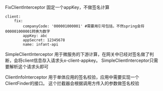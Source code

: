 FixClientInterceptor
固定一个appKey，不做签名计算

```
client:
    fix:
        companyCode: '000001000001' #需要用引号包括，不然spring会将000001000001转换为数字
        appKey: abc
        appSecret: 12345678
        name: infant-api
```

SimpleClientInterceptor
用于微服务的下游计算，在网关中已经对签名做了判断，会将client信息存入请求头x-client-appkey。
SimpleClientInterceptor只需要解析这个请求头即可

ClientInfoInterceptor
用于单体应用的签名校验，应用中需要实现一个ClientFinder的接口。
这个拦截器会根据调用方传入的参数做签名校验
